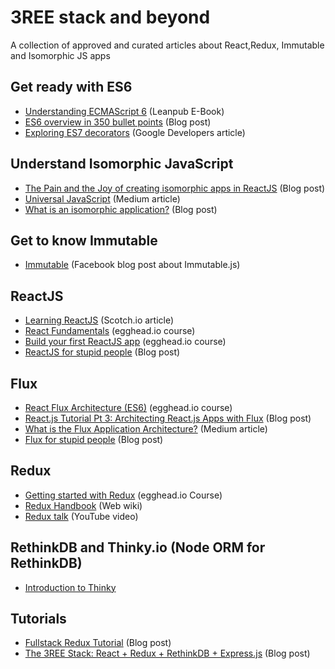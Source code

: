# 3REE stack and beyond
A collection of approved and curated articles about React,Redux, Immutable and Isomorphic JS apps

## Get ready with ES6

- [Understanding ECMAScript 6](https://leanpub.com/understandinges6/read) (Leanpub E-Book)
- [ES6 overview in 350 bullet points](https://ponyfoo.com/articles/es6) (Blog post)
- [Exploring ES7 decorators](https://medium.com/google-developers/exploring-es7-decorators-76ecb65fb841#.atechpz5q) (Google Developers article)

## Understand Isomorphic JavaScript

- [The Pain and the Joy of creating isomorphic apps in ReactJS](http://reactjsnews.com/isomorphic-react-in-real-life/) (Blog post)
- [Universal JavaScript](https://medium.com/@mjackson/universal-javascript-4761051b7ae9#.fq9d6lxrh) (Medium article)
- [What is an isomorphic application?](https://www.lullabot.com/articles/what-is-an-isomorphic-application) (Blog post)

## Get to know Immutable 

- [Immutable](https://facebook.github.io/immutable-js/) (Facebook blog post about Immutable.js)

## ReactJS

- [Learning ReactJS](https://scotch.io/tutorials/learning-react-getting-started-and-concepts) (Scotch.io article)
- [React Fundamentals](https://egghead.io/series/react-fundamentals) (egghead.io course)
- [Build your first ReactJS app](https://egghead.io/series/build-your-first-react-js-application) (egghead.io course)
- [ReactJS for stupid people](http://blog.andrewray.me/reactjs-for-stupid-people/) (Blog post)

## Flux

- [React Flux Architecture (ES6)](https://egghead.io/series/react-flux-architecture-es6) (egghead.io course)
- [React.js Tutorial Pt 3: Architecting React.js Apps with Flux](http://tylermcginnis.com/reactjs-tutorial-pt-3-architecting-react-js-apps-with-flux/) (Blog post)
- [What is the Flux Application Architecture?](https://medium.com/brigade-engineering/what-is-the-flux-application-architecture-b57ebca85b9e#.yk7emu5su) (Medium article)
- [Flux for stupid people](http://blog.andrewray.me/flux-for-stupid-people/) (Blog post)

## Redux

- [Getting started with Redux](https://egghead.io/series/getting-started-with-redux) (egghead.io Course)
- [Redux Handbook](http://rackt.org/redux/index.html) (Web wiki)
- [Redux talk](https://www.youtube.com/watch?v=xsSnOQynTHs) (YouTube video)


## RethinkDB and Thinky.io (Node ORM for RethinkDB)
- [Introduction to Thinky](http://thinky.io/documentation/)


## Tutorials

- [Fullstack Redux Tutorial](http://teropa.info/blog/2015/09/10/full-stack-redux-tutorial.html) (Blog post) 
- [The 3REE Stack: React + Redux + RethinkDB + Express.js](http://blog.workshape.io/the-3ree-stack-react-redux-rethinkdb-express-js/) (Blog post)
